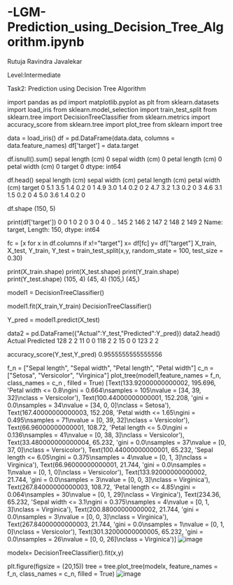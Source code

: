 # -LGM-Prediction_using_Decision_Tree_Algorithm.ipynb
Rutuja Ravindra Javalekar

Level:Intermediate

Task2: Prediction using Decision Tree Algorithm

import pandas as pd
import matplotlib.pyplot as plt
from sklearn.datasets import load_iris
from sklearn.model_selection import train_test_split
from sklearn.tree import DecisionTreeClassifier
from sklearn.metrics import accuracy_score
from sklearn.tree import plot_tree
from sklearn import tree

data = load_iris()
df = pd.DataFrame(data.data, columns = data.feature_names)
df['target'] = data.target

df.isnull().sum()
sepal length (cm)    0
sepal width (cm)     0
petal length (cm)    0
petal width (cm)     0
target               0
dtype: int64

df.head()
  sepal length (cm)	     sepal width (cm)	petal length (cm)	petal width (cm) 	target
0	     5.1	                   3.5               	1.4	             0.2          	0
1	    4.9                   	3.0                	1.4            	0.2           	0
2    	4.7                   	3.2               	1.3           	0.2           	0
3    	4.6                   	3.1               	1.5	            0.2           	0
4   	5.0                   	3.6                 1.4            	0.2           	0

df.shape
(150, 5)

print(df['target'])
0      0
1      0
2      0
3      0
4      0
      ..
145    2
146    2
147    2
148    2
149    2
Name: target, Length: 150, dtype: int64

fc = [x for x in df.columns if x!="target"]
x= df[fc]
y= df["target"]
X_train, X_test, Y_train, Y_test = train_test_split(x,y, random_state = 100, test_size = 0.30)

print(X_train.shape)
print(X_test.shape)
print(Y_train.shape)
print(Y_test.shape)
(105, 4)
(45, 4)
(105,)
(45,)

model1 = DecisionTreeClassifier()

model1.fit(X_train,Y_train)
DecisionTreeClassifier()

Y_pred = model1.predict(X_test)

data2 = pd.DataFrame({"Actual":Y_test,"Predicted":Y_pred})
data2.head()
      Actual	Predicted
128    	2        	2
11    	0       	0
118   	2	        2
15	    0       	0
123	    2       	2

accuracy_score(Y_test,Y_pred)
0.9555555555555556

f_n = ["Sepal length", "Sepal width", "Petal length", "Petal width"]
c_n = ["Setosa", "Versicolor", "Virginica"]
plot_tree(model1,feature_names = f_n, class_names = c_n , filled = True)
[Text(133.92000000000002, 195.696, 'Petal width <= 0.8\ngini = 0.664\nsamples = 105\nvalue = [34, 39, 32]\nclass = Versicolor'),
 Text(100.44000000000001, 152.208, 'gini = 0.0\nsamples = 34\nvalue = [34, 0, 0]\nclass = Setosa'),
 Text(167.40000000000003, 152.208, 'Petal width <= 1.65\ngini = 0.495\nsamples = 71\nvalue = [0, 39, 32]\nclass = Versicolor'),
 Text(66.96000000000001, 108.72, 'Petal length <= 5.0\ngini = 0.136\nsamples = 41\nvalue = [0, 38, 3]\nclass = Versicolor'),
 Text(33.480000000000004, 65.232, 'gini = 0.0\nsamples = 37\nvalue = [0, 37, 0]\nclass = Versicolor'),
 Text(100.44000000000001, 65.232, 'Sepal length <= 6.05\ngini = 0.375\nsamples = 4\nvalue = [0, 1, 3]\nclass = Virginica'),
 Text(66.96000000000001, 21.744, 'gini = 0.0\nsamples = 1\nvalue = [0, 1, 0]\nclass = Versicolor'),
 Text(133.92000000000002, 21.744, 'gini = 0.0\nsamples = 3\nvalue = [0, 0, 3]\nclass = Virginica'),
 Text(267.84000000000003, 108.72, 'Petal length <= 4.85\ngini = 0.064\nsamples = 30\nvalue = [0, 1, 29]\nclass = Virginica'),
 Text(234.36, 65.232, 'Sepal width <= 3.1\ngini = 0.375\nsamples = 4\nvalue = [0, 1, 3]\nclass = Virginica'),
 Text(200.88000000000002, 21.744, 'gini = 0.0\nsamples = 3\nvalue = [0, 0, 3]\nclass = Virginica'),
 Text(267.84000000000003, 21.744, 'gini = 0.0\nsamples = 1\nvalue = [0, 1, 0]\nclass = Versicolor'),
 Text(301.32000000000005, 65.232, 'gini = 0.0\nsamples = 26\nvalue = [0, 0, 26]\nclass = Virginica')]
![image](https://user-images.githubusercontent.com/93871720/151647251-1b05a749-cdc7-4a92-b672-bacf663b6fca.png)

modelx= DecisionTreeClassifier().fit(x,y)

plt.figure(figsize = (20,15))
tree = tree.plot_tree(modelx, feature_names = f_n, class_names = c_n, filled = True)
![image](https://user-images.githubusercontent.com/93871720/151647579-b9565369-c5a7-4201-bef3-9d0e212e60b5.png)





